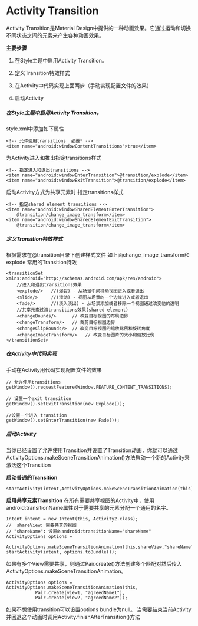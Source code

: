 # Activity Transition
Activity Transition是Material Design中提供的一种动画效果。它通过运动和切换不同状态之间的元素来产生各种动画效果。

**主要步骤**
1. 在Style主题中启用Activity Transition。

2. 定义Transition特效样式

3. 在Activity中代码实现上面两步（手动实现配置文件的效果）

4. 启动Activity


##### 在Style主题中启用Activity Transition。

style.xml中添加如下属性
```
<!-- 允许使用transitions  必要* -->  
<item name="android:windowContentTransitions">true</item>  
```
为Activity进入和推出指定transitions样式
```
<!-- 指定进入和退出transitions -->  
<item name="android:windowEnterTransition">@transition/explode</item>  
<item name="android:windowExitTransition">@transition/explode</item>
```
启动Activity方式为共享元素时 指定transitions样式
```
<!-- 指定shared element transitions -->  
<item name="android:windowSharedElementEnterTransition">  
    @transition/change_image_transform</item>  
<item name="android:windowSharedElementExitTransition">  
    @transition/change_image_transform</item>  
```

##### 定义Transition特效样式
根据需求在@transition目录下创建样式文件 如上面change_image_transform和explode
常用的Transition特效
```
<transitionSet xmlns:android="http://schemas.android.com/apk/res/android">
    //进入和退出transitions效果
    <explode/>   //(爆裂) - 从场景中间移动视图进入或者退出
    <slide/>     //(滑动) - 视图从场景的一个边缘进入或者退出
    <fade/>      //(淡入淡出) - 从场景添加或者移除一个视图通过改变他的透明
    //共享元素过渡transitions效果(shared element)
    <changeBounds/>      // 改变目标视图的布局边界
    <changeTransform/>   // 裁剪目标视图边界
    <changeClipBounds/>  // 改变目标视图的缩放比例和旋转角度
    <changeImageTransform/>   // 改变目标图片的大小和缩放比例
</transitionSet>  
```

##### 在Activity中代码实现
手动在Activity用代码实现配置文件的效果
```
// 允许使用transitions  
getWindow().requestFeature(Window.FEATURE_CONTENT_TRANSITIONS);  

// 设置一个exit transition  
getWindow().setExitTransition(new Explode());  

//设置一个进入 transition
getWindow().setEnterTransition(new Fade());

```

##### 启动Activity
当你已经设置了允许使用Transition并设置了Transition动画，你就可以通过ActivityOptions.makeSceneTransitionAnimation()方法启动一个新的Activity来激活这个Transition

**启动普通的Transition**
```
startActivity(intent,ActivityOptions.makeSceneTransitionAnimation(this).toBundle());  
```
**启用共享元素Transition**
在所有需要共享视图的Activity中，使用android:transitionName属性对于需要共享的元素分配一个通用的名字。
```
Intent intent = new Intent(this, Activity2.class);  
//  shareView: 需要共享的视图  
// "shareName": 设置的android:transitionName="shareName"  
ActivityOptions options =
    ActivityOptions.makeSceneTransitionAnimation(this,shareView,"shareName");
startActivity(intent, options.toBundle());
```
如果有多个View需要共享，则通过Pair.create()方法创建多个匹配对然后传入ActivityOptions.makeSceneTransitionAnimation。
```
ActivityOptions options = ActivityOptions.makeSceneTransitionAnimation(this,  
           Pair.create(view1, "agreedName1"),  
           Pair.create(view2, "agreedName2"));  
```

如果不想使用transition可以设置options bundle为null。
当需要结束当前Activity并回退这个动画时调用Activity.finishAfterTransition()方法

